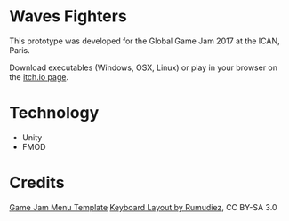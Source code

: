 # Waves Fighters

This prototype was developed for the Global Game Jam 2017 at the ICAN, Paris.

Download executables (Windows, OSX, Linux) or play in your browser on the [itch.io page](https://hsandt.itch.io/wavesfighters).

# Technology

- Unity
- FMOD

# Credits

[Game Jam Menu Template](https://www.assetstore.unity3d.com/en/#!/content/40465)
[Keyboard Layout by Rumudiez](https://commons.wikimedia.org/wiki/File:ANSI_Keyboard_Layout_Diagram_with_Form_Factor.svg), CC BY-SA 3.0
